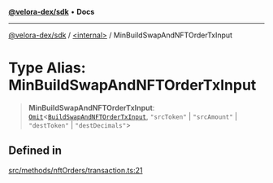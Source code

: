 [**@velora-dex/sdk**](../../README.md) • **Docs**

***

[@velora-dex/sdk](../../globals.md) / [\<internal\>](../README.md) / MinBuildSwapAndNFTOrderTxInput

# Type Alias: MinBuildSwapAndNFTOrderTxInput

> **MinBuildSwapAndNFTOrderTxInput**: [`Omit`](Omit.md)\<[`BuildSwapAndNFTOrderTxInput`](../../type-aliases/BuildSwapAndNFTOrderTxInput.md), `"srcToken"` \| `"srcAmount"` \| `"destToken"` \| `"destDecimals"`\>

## Defined in

[src/methods/nftOrders/transaction.ts:21](https://github.com/paraswap/paraswap-sdk/blob/master/src/methods/nftOrders/transaction.ts#L21)
